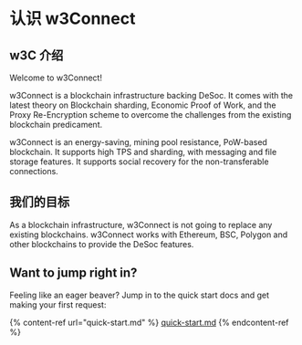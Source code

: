 # 认识 w3Connect

## w3C 介绍

Welcome to w3Connect!

w3Connect is a blockchain infrastructure backing DeSoc. It comes with the latest theory on Blockchain sharding, Economic Proof of Work, and the Proxy Re-Encryption scheme to overcome the challenges from the existing blockchain predicament.

w3Connect is an energy-saving, mining pool resistance, PoW-based blockchain. It supports high TPS and sharding, with messaging and file storage features. It supports social recovery for the non-transferable connections.

## 我们的目标

As a blockchain infrastructure, w3Connect is not going to replace any existing blockchains. w3Connect works with Ethereum, BSC, Polygon and other blockchains to provide the DeSoc features.

## Want to jump right in?

Feeling like an eager beaver? Jump in to the quick start docs and get making your first request:

{% content-ref url="quick-start.md" %}
[quick-start.md](quick-start.md)
{% endcontent-ref %}
